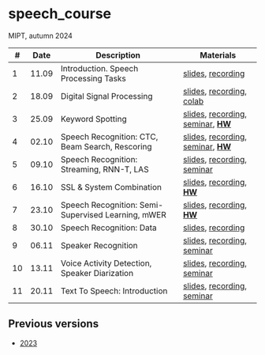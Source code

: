 # speech_course

MIPT, autumn 2024

| # | Date | Description | Materials |
|---------|------|-------------|---------|
| 1 | 11.09 | Introduction. Speech Processing Tasks | [slides](https://docs.google.com/presentation/d/1O1u_UR3wiENdVztgVLJUZoKlSymoxDNixSM1Tm-CjrI), [recording](https://youtu.be/wKXmjXU1Qsc) |
| 2 | 18.09 | Digital Signal Processing | [slides](https://docs.google.com/presentation/d/1l32uxNB5orHhzqEiRn8yvuMegp6UW2a3n-tdqVTf0D8), [recording](https://youtu.be/5ApIUT_-eqw), [colab](https://colab.research.google.com/github/georgygospodinov/speech_course/blob/main/week02/dsp_basics.ipynb) |
| 3 | 25.09 | Keyword Spotting | [slides](https://docs.google.com/presentation/d/1G1QaEsOaXVMaQkdYE9EQO8rXxbQLsFOxrHpDLLTjrok), [recording](https://youtu.be/zWeEctvTyzA), [seminar](./week03/), **[HW](./week03/kws/)** |
| 4 | 02.10 | Speech Recognition: CTC, Beam Search, Rescoring | [slides](https://docs.google.com/presentation/d/1z3r5GIgWKBkDNXW7TVrA5gCQMLwLylxGcVlUrhg8k0M/edit?usp=drive_web&ouid=109922422742355126005), [recording](https://youtu.be/SIJ3YumuxBs), [seminar](./week04/seminar_notebook.ipynb), **[HW](./week04/HW.md)** |
| 5 | 09.10 | Speech Recognition: Streaming, RNN-T, LAS | [slides](https://docs.google.com/presentation/d/1R-ynTzomYmGzHbnk-oHNcanqEizryrXTnksI9IobZ0E), [recording](https://youtu.be/OpplQTEbHV0), [seminar](./week05/conformer_las.ipynb) |
| 6 | 16.10 | SSL & System Combination | [slides](https://docs.google.com/presentation/d/1gFQ1-p27irwMSN0Qov_cZ5hREGNl2Mdach_KwdkwhXE/edit?usp=sharing), [recording](https://youtu.be/K-9CCv8dBeU), **[HW](./week06/asr_ensemble.ipynb)** |
| 7 | 23.10 | Speech Recognition: Semi-Supervised Learning, mWER | [slides](./week07/l7_asr_semi_supervised.pdf), [recording](https://www.youtube.com/watch?v=Xv_s72oSku8), **[HW](https://colab.research.google.com/drive/19DXSYuoD8v3ocE_NZKPpuqBqZqYHuOu9?usp=sharing)** |
| 8 | 30.10 | Speech Recognition: Data | [slides](https://docs.google.com/presentation/d/1iKU0xCRzHnx1fBxTb1DWib-NN0P7pF6rlE0MgsoSZ9I), [recording](https://youtu.be/N_UASNT4V-4) |
| 9 | 06.11 | Speaker Recognition | [slides](https://docs.google.com/presentation/d/1xMr1tUD0qNq-6A6-1MQvQNa3d08t95fzG20DUBh8Ruo), [recording](https://youtu.be/V2N4SY4eXS0), [seminar](./week09/visualize.ipynb) |
| 10 | 13.11 | Voice Activity Detection, Speaker Diarization | [slides](https://docs.google.com/presentation/d/1e_i4_5RT4BlTilVfnwFPGjFa2kHxesaSW7kXHx67Mtk), [recording](https://youtu.be/V38kQQwH-dQ), [seminar](./week10/pyannote_diarization_seminar.ipynb) |
| 11 | 20.11 | Text To Speech: Introduction | [slides](./week11/tts_intro_metrics.pdf), [recording](https://youtu.be/z6SPvCi-J7A), [seminar](./week11/seminar.ipynb) |

## Previous versions
* [2023](https://github.com/georgygospodinov/speech_course/tree/2023)
